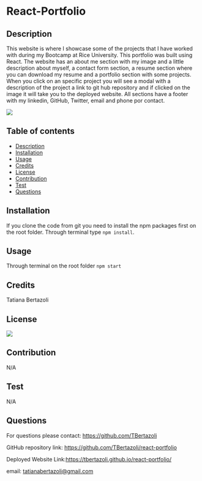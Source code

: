 # React-Portfolio   

   ## Description
  This website is where I showcase some of the projects that I have worked with during my Bootcamp at Rice University.  This portfolio was built using React. The website has an about me section with my image and a little description about myself, a contact form section, a resume section where you can download my resume and a portfolio section with some projects. When you click on an specific project you will see a modal with a description of the project a link to git hub repository and if clicked on the image it will take you to the deployed website. All sections have a footer with my linkedin, GitHub, Twitter, email and phone por contact.

   
   <img src="../../assets/Readme/Screenshot 2023-01-07 204503.png">
   

   ## Table of contents
   - [Description](#description)
   - [Installation](#installation)
   - [Usage](#usage)
   - [Credits](#credits)
   - [License](#license)
   - [Contribution](#contribution)
   - [Test](#test)
   - [Questions](#questions)

   ## Installation
   If you clone the code from git you need to install the npm packages first on the root folder. Through terminal type `npm install`.
   
   ## Usage
   Through terminal on the root folder `npm start`
   
   ## Credits
   Tatiana Bertazoli
  
   ## License

   <img src="https://img.shields.io/npm/l/n?style=flat-square"/>

   ## Contribution
   N/A   
 
   
   ## Test
   N/A
   ## Questions
   For questions please contact: https://github.com/TBertazoli

   GitHub repository link: https://github.com/TBertazoli/react-portfolio

   Deployed Website Link:https://tbertazoli.github.io/react-portfolio/ 
   
   email: tatianabertazoli@gmail.com
   

   